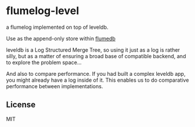 # flumelog-level

a flumelog implemented on top of leveldb.

Use as the append-only store within [flumedb](https://github.com/flumedb/flumedb)

leveldb is a Log Structured Merge Tree,
so using it just as a log is rather silly,
but as a matter of ensuring a broad base of compatible backend,
and to explore the problem space...

And also to compare performance. If you had built a complex leveldb app,
you might already have a log inside of it.
This enables us to do comparative performance between implementations.

## License

MIT
